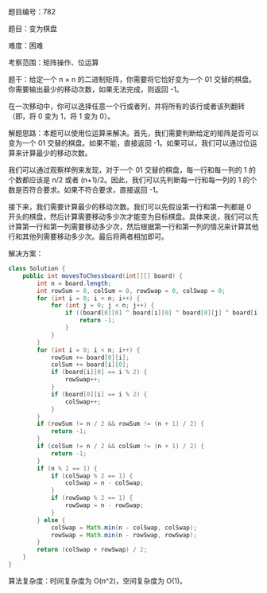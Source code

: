 题目编号：782

题目：变为棋盘

难度：困难

考察范围：矩阵操作、位运算

题干：给定一个 n × n 的二进制矩阵，你需要将它恰好变为一个 01 交替的棋盘。你需要输出最少的移动次数，如果无法完成，则返回 -1。

在一次移动中，你可以选择任意一个行或者列，并将所有的该行或者该列翻转（即，将 0 变为 1，将 1 变为 0）。

解题思路：本题可以使用位运算来解决。首先，我们需要判断给定的矩阵是否可以变为一个 01 交替的棋盘。如果不能，直接返回 -1。如果可以，我们可以通过位运算来计算最少的移动次数。

我们可以通过观察样例来发现，对于一个 01 交替的棋盘，每一行和每一列的 1 的个数都应该是 n/2 或者 (n+1)/2。因此，我们可以先判断每一行和每一列的 1 的个数是否符合要求。如果不符合要求，直接返回 -1。

接下来，我们需要计算最少的移动次数。我们可以先假设第一行和第一列都是 0 开头的棋盘，然后计算需要移动多少次才能变为目标棋盘。具体来说，我们可以先计算第一行和第一列需要移动多少次，然后根据第一行和第一列的情况来计算其他行和其他列需要移动多少次。最后将两者相加即可。

解决方案：

```java
class Solution {
    public int movesToChessboard(int[][] board) {
        int n = board.length;
        int rowSum = 0, colSum = 0, rowSwap = 0, colSwap = 0;
        for (int i = 0; i < n; i++) {
            for (int j = 0; j < n; j++) {
                if ((board[0][0] ^ board[i][0] ^ board[0][j] ^ board[i][j]) == 1) {
                    return -1;
                }
            }
        }
        for (int i = 0; i < n; i++) {
            rowSum += board[0][i];
            colSum += board[i][0];
            if (board[i][0] == i % 2) {
                rowSwap++;
            }
            if (board[0][i] == i % 2) {
                colSwap++;
            }
        }
        if (rowSum != n / 2 && rowSum != (n + 1) / 2) {
            return -1;
        }
        if (colSum != n / 2 && colSum != (n + 1) / 2) {
            return -1;
        }
        if (n % 2 == 1) {
            if (colSwap % 2 == 1) {
                colSwap = n - colSwap;
            }
            if (rowSwap % 2 == 1) {
                rowSwap = n - rowSwap;
            }
        } else {
            colSwap = Math.min(n - colSwap, colSwap);
            rowSwap = Math.min(n - rowSwap, rowSwap);
        }
        return (colSwap + rowSwap) / 2;
    }
}
```

算法复杂度：时间复杂度为 O(n^2)，空间复杂度为 O(1)。